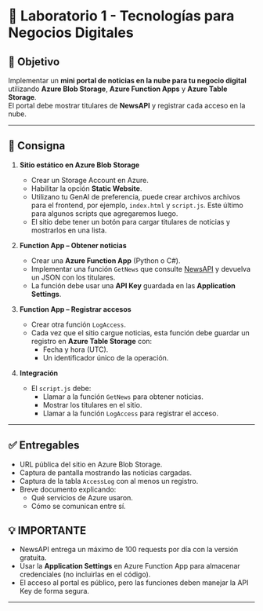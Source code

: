 # 🧪 Laboratorio 1 - Tecnologías para Negocios Digitales

## 🎯 Objetivo
Implementar un **mini portal de noticias en la nube para tu negocio digital** utilizando **Azure Blob Storage**, **Azure Function Apps** y **Azure Table Storage**.  
El portal debe mostrar titulares de **NewsAPI** y registrar cada acceso en la nube.

---

## 📝 Consigna
1. **Sitio estático en Azure Blob Storage**
   - Crear un Storage Account en Azure.
   - Habilitar la opción **Static Website**.
   - Utilizano tu GenAI de preferencia, puede crear archivos archivos para el frontend, por ejemplo, `index.html` y `script.js`. Este último para algunos scripts que agregaremos luego.
   - El sitio debe tener un botón para cargar titulares de noticias y mostrarlos en una lista.

2. **Function App – Obtener noticias**
   - Crear una **Azure Function App** (Python o C#).
   - Implementar una función `GetNews` que consulte [NewsAPI](https://newsapi.org) y devuelva un JSON con los titulares.
   - La función debe usar una **API Key** guardada en las **Application Settings**.

3. **Function App – Registrar accesos**
   - Crear otra función `LogAccess`.
   - Cada vez que el sitio cargue noticias, esta función debe guardar un registro en **Azure Table Storage** con:
     - Fecha y hora (UTC).
     - Un identificador único de la operación.

4. **Integración**
   - El `script.js` debe:
     - Llamar a la función `GetNews` para obtener noticias.
     - Mostrar los titulares en el sitio.
     - Llamar a la función `LogAccess` para registrar el acceso.

---

## ✅ Entregables
- URL pública del sitio en Azure Blob Storage.  
- Captura de pantalla mostrando las noticias cargadas.  
- Captura de la tabla `AccessLog` con al menos un registro.  
- Breve documento explicando:
  - Qué servicios de Azure usaron.
  - Cómo se comunican entre sí.

## 💡 IMPORTANTE
- NewsAPI entrega un máximo de 100 requests por día con la versión gratuita.  
- Usar la **Application Settings** en Azure Function App para almacenar credenciales (no incluirlas en el código).  
- El acceso al portal es público, pero las funciones deben manejar la API Key de forma segura.  

---
